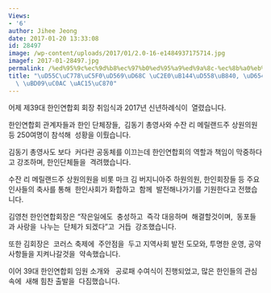 ```yaml
---
Views:
- '6'
author: Jihee Jeong
date: 2017-01-20 13:33:08
id: 28497
image: /wp-content/uploads/2017/01/2.0-16-e1484937175714.jpg
imagef: 2017-01-28497.jpg
permalink: /%ed%95%9c%ec%9d%b8%ec%97%b0%ed%95%a9%ed%9a%8c-%ec%8b%a0%eb%85%84%ed%95%98%eb%a1%80-%ed%99%94%ed%95%a9%ea%b3%bc-%eb%b4%89%ec%82%ac-%ea%b0%95%ec%a1%b0/
title: "\uD55C\uC778\uC5F0\uD569\uD68C \uC2E0\uB144\uD558\uB840, \uD654\uD569\uACFC\
  \ \uBD09\uC0AC \uAC15\uC870"
---
```


어제 제39대 한인연합회 회장 취임식과 2017년 신년하례식이  열렸습니다.

한인연합회 관계자들과 한인 단체장들,  김동기 총영사와 수잔 리 메릴랜드주 상원의원 등 250여명이 참석해  성황을 이뤘습니다.

김동기 총영사도 보다  커다란 공동체를 이끄는데 한인연합회의 역할과 책임이 막중하다고 강조하며, 한인단체들을  격려했습니다.

수잔 리 메릴랜드주 상원의원을 비롯 마크 김 버지니아주 하원의원, 한인회장들 등 주요 인사들의 축사를 통해  한인사회가 화합하고  함께  발전해나가기를 기원한다고 전했습니다.

김영천 한인연합회장은 “작은일에도  충성하고  즉각 대응하며  해결할것이며,  동포들과 사랑을  나누는  단체가 되겠다”고  거듭  강조했습니다.

또한 김회장은  코러스 축제에  주안점을  두고 지역사회 발전 도모와, 투명한 운영, 공약사항들을 지켜나갈것을  약속했습니다.

이어 39대 한인연합회 임원 소개와   공로패 수여식이 진행되었고, 많은 한인들의 관심속에  새해 힘찬 출발을  다짐했습니다.